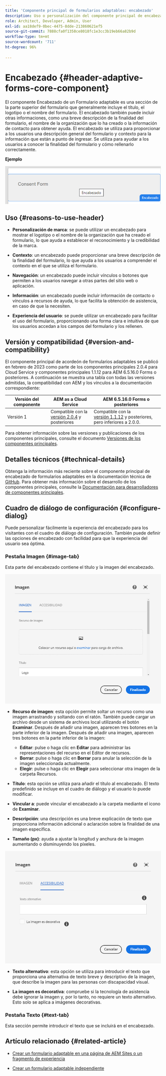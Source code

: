 ```yaml
---
title: 'Componente principal de formularios adaptables: encabezado'
description: Uso o personalización del componente principal de encabezado de formularios adaptables.
role: Architect, Developer, Admin, User
exl-id: aa18def9-0bec-4475-8dde-213860621ef5
source-git-commit: 7888cfa0f1358ce8018fc1e3cc3b19eb66a82b9d
workflow-type: tm+mt
source-wordcount: '711'
ht-degree: 96%

---
```


# Encabezado {#header-adaptive-forms-core-component}

El componente Encabezado de un Formulario adaptable es una sección de la parte superior del formulario que generalmente incluye el título, el logotipo o el nombre del formulario. El encabezado también puede incluir otras informaciones, como una breve descripción de la finalidad del formulario, el nombre de la organización que lo ha creado o la información de contacto para obtener ayuda. El encabezado se utiliza para proporcionar a los usuarios una descripción general del formulario y contexto para la información que están a punto de ingresar. Se utiliza para ayudar a los usuarios a conocer la finalidad del formulario y cómo rellenarlo correctamente.

**Ejemplo**

![](/help/adaptive-forms/assets/header.png)

## Uso {#reasons-to-use-header}

* **Personalización de marca**: se puede utilizar un encabezado para mostrar el logotipo o el nombre de la organización que ha creado el formulario, lo que ayuda a establecer el reconocimiento y la credibilidad de la marca.

* **Contexto**: un encabezado puede proporcionar una breve descripción de la finalidad del formulario, lo que ayuda a los usuarios a comprender el contexto en el que se utiliza el formulario.

* **Navegación**: un encabezado puede incluir vínculos o botones que permiten a los usuarios navegar a otras partes del sitio web o aplicación.

* **Información**: un encabezado puede incluir información de contacto o vínculos a recursos de ayuda, lo que facilita la obtención de asistencia, en caso de que la necesiten.

* **Experiencia del usuario**: se puede utilizar un encabezado para facilitar el uso del formulario, proporcionando una forma clara e intuitiva de que los usuarios accedan a los campos del formulario y los rellenen.

## Versión y compatibilidad {#version-and-compatibility}

El componente principal de acordeón de formularios adaptables se publicó en febrero de 2023 como parte de los componentes principales 2.0.4 para Cloud Service y componentes principales 1.1.12 para AEM 6.5.16.0 Forms o posteriores. A continuación se muestra una tabla con todas las versiones admitidas, la compatibilidad con AEM y los vínculos a la documentación correspondiente:

| Versión del componente | AEM as a Cloud Service | AEM 6.5.16.0 Forms o posteriores |
|---|---|---|
| Versión 1 | Compatible con la <br>[versión 2.0.4](/help/adaptive-forms/version.md) y posteriores | Compatible con la<br>[versión 1.1.12](/help/adaptive-forms/version.md) y posteriores, pero inferiores a 2.0.0. |

Para obtener información sobre las versiones y publicaciones de los componentes principales, consulte el documento [Versiones de los componentes principales](/help/adaptive-forms/version.md).


<!-- ## Sample Component Output {#sample-component-output}

To experience the Accordion Component as well as see examples of its configuration options as well as HTML and JSON output, visit the [Component Library](https://adobe.com/go/aem_cmp_library_accordion). -->


## Detalles técnicos {#technical-details}

Obtenga la información más reciente sobre el componente principal de encabezado de formularios adaptables en la documentación técnica de [GitHub](https://github.com/adobe/aem-core-forms-components/tree/master/ui.af.apps/src/main/content/jcr_root/apps/core/fd/components/form/pageheader/v1/pageheader). Para obtener más información sobre el desarrollo de los componentes principales, consulte la [Documentación para desarrolladores de componentes principales](/help/developing/overview.md).

## Cuadro de diálogo de configuración {#configure-dialog}

Puede personalizar fácilmente la experiencia del encabezado para los visitantes con el cuadro de diálogo de configuración. También puede definir las opciones de encabezado con facilidad para que la experiencia del usuario sea óptima.

### Pestaña Imagen {#image-tab}

Esta parte del encabezado contiene el título y la imagen del encabezado.

![Pestaña Imágenes](/help/adaptive-forms/assets/header_image.png)

* **Recurso de imagen**: esta opción permite soltar un recurso como una imagen arrastrando y soltando con el ratón. También puede cargar un archivo desde un sistema de archivos local utilizando el botón **Examinar**. Después de añadir una imagen, aparecen tres botones en la parte inferior de la imagen. Después de añadir una imagen, aparecen tres botones en la parte inferior de la imagen:
   * **Editar**: pulse o haga clic en **Editar** para administrar las representaciones del recurso en el Editor de recursos.
   * **Borrar**: pulse o haga clic en **Borrar** para anular la selección de la imagen seleccionada actualmente.
   * **Elegir**: pulse o haga clic en **Elegir**  para seleccionar otra imagen de la carpeta Recursos.

* **Título**: esta opción se utiliza para añadir el título al encabezado. El texto predefinido se incluye en el cuadro de diálogo y el usuario lo puede modificar.
* **Vincular a**: puede vincular el encabezado a la carpeta mediante el icono de **Examinar**.
* **Descripción**: una descripción es una breve explicación de texto que proporciona información adicional o aclaración sobre la finalidad de una imagen específica.
* **Tamaño (px)**: ayuda a ajustar la longitud y anchura de la imagen aumentando o disminuyendo los píxeles.

![accessibilitytab](/help/adaptive-forms/assets/header_accessibility.png)

* **Texto alternativo**: esta opción se utiliza para introducir el texto que proporciona una alternativa de texto breve y descriptivo de la imagen, que describe la imagen para las personas con discapacidad visual.

* **La imagen es decorativa**: compruebe si la tecnología de asistencia debe ignorar la imagen y, por lo tanto, no requiere un texto alternativo. Esto solo se aplica a imágenes decorativas.

### Pestaña Texto {#text-tab}

Esta sección permite introducir el texto que se incluirá en el encabezado.

## Artículo relacionado {#related-article}

* [Crear un formulario adaptable en una página de AEM Sites o un fragmento de experiencia](https://experienceleague.adobe.com/docs/experience-manager-cloud-service/content/forms/adaptive-forms-authoring/create-or-add-an-adaptive-form-to-aem-sites-page.html)

* [Crear un formulario adaptable independiente](https://experienceleague.adobe.com/docs/experience-manager-cloud-service/content/forms/adaptive-forms-authoring/authoring-adaptive-forms-core-components/create-an-adaptive-form-on-forms-cs/creating-adaptive-form-core-components.html?lang=es)
